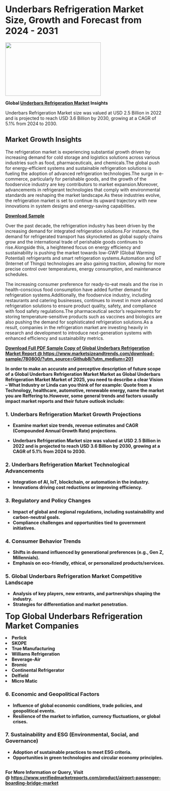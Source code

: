 <H1>Underbars Refrigeration Market Size, Growth and Forecast from 2024 - 2031</H1><img class="aligncenter size-medium wp-image-584254" src="https://thirdeyenews.in/wp-content/uploads/2024/09/Global-Market-Research-300x168.jpeg" alt="" width="300" height="168" /><p><strong>Global&nbsp;<a href="https://www.marketsizeandtrends.com/download-sample/780800/?utm_source=Github8j?utm_medium=201">Underbars Refrigeration Market</a> Insights</strong></p><p>Underbars Refrigeration Market size was valued at USD 2.5 Billion in 2022 and is projected to reach USD 3.6 Billion by 2030, growing at a CAGR of 5.1% from 2024 to 2030.</p><p><h2>Market Growth Insights</h2> <p>The refrigeration market is experiencing substantial growth driven by increasing demand for cold storage and logistics solutions across various industries such as food, pharmaceuticals, and chemicals.The global push for energy-efficient systems and sustainable refrigeration solutions is fueling the adoption of advanced refrigeration technologies.The surge in e-commerce, particularly for perishable goods, and the growth of the foodservice industry are key contributors to market expansion.Moreover, advancements in refrigerant technologies that comply with environmental standards are reshaping the market landscape.As these industries evolve, the refrigeration market is set to continue its upward trajectory with new innovations in system designs and energy-saving capabilities.</p> <p><strong><a href="#">Download Sample</a></strong></p> <p>Over the past decade, the refrigeration industry has been driven by the increasing demand for integrated refrigeration solutions.For instance, the demand for refrigerated transport has skyrocketed as global supply chains grow and the international trade of perishable goods continues to rise.Alongside this, a heightened focus on energy efficiency and sustainability is pushing the market towards low-GWP (Global Warming Potential) refrigerants and smart refrigeration systems.Automation and IoT (Internet of Things) technologies are also gaining traction, allowing for more precise control over temperatures, energy consumption, and maintenance schedules.</p> <p>The increasing consumer preference for ready-to-eat meals and the rise in health-conscious food consumption have added further demand for refrigeration systems.Additionally, the foodservice industry, including restaurants and catering businesses, continues to invest in more advanced refrigeration solutions to ensure product quality, safety, and compliance with food safety regulations.The pharmaceutical sector’s requirements for storing temperature-sensitive products such as vaccines and biologics are also pushing the demand for sophisticated refrigeration solutions.As a result, companies in the refrigeration market are investing heavily in research and development to introduce next-generation systems with enhanced efficiency and sustainability metrics.</p> <p><strong><a href="#"></p><p><span class=""><strong>Download Full PDF Sample Copy of Global Underbars Refrigeration Market Report</strong> @ <a href="https://www.marketsizeandtrends.com/download-sample/780800/?utm_source=Github8j?utm_medium=201" target="_blank">https://www.marketsizeandtrends.com/download-sample/780800/?utm_source=Github8j?utm_medium=201</a></span></p><p>In order to make an accurate and perceptive description of future scope of a Global&nbsp;Underbars Refrigeration Market Market as Global&nbsp;Underbars Refrigeration Market Market of 2025, you need to describe a clear Vision &ndash; What Industry or Linda can you think of for example: Quote from a Technology, healthcare, automotive, renewable energy, name the market you are Reffering to.However, some general trends and factors usually impact market reports and their future outlook include:</p><h3>1.&nbsp;<strong>Underbars Refrigeration Market Growth Projections</strong></h3><ul><li>Examine market size trends, revenue estimates and CAGR (Compounded Annual Growth Rate) projections.</li><li><p>Underbars Refrigeration Market size was valued at USD 2.5 Billion in 2022 and is projected to reach USD 3.6 Billion by 2030, growing at a CAGR of 5.1% from 2024 to 2030.</p></li></ul><h3>2.&nbsp;<strong>Underbars Refrigeration Market Technological Advancements</strong></h3><ul><li>Integration of AI, IoT, blockchain, or automation in the industry.</li><li>Innovations driving cost reductions or improving efficiency.</li></ul><h3>3.&nbsp;<strong>Regulatory and Policy Changes</strong></h3><ul><li>Impact of global and regional regulations, including sustainability and carbon-neutral goals.</li><li>Compliance challenges and opportunities tied to government initiatives.</li></ul><h3>4.&nbsp;<strong>Consumer Behavior Trends</strong></h3><ul><li>Shifts in demand influenced by generational preferences (e.g., Gen Z, Millennials).</li><li>Emphasis on eco-friendly, ethical, or personalized products/services.</li></ul><h3>5.&nbsp;<strong>Global Underbars Refrigeration Market Competitive Landscape</strong></h3><ul><li>Analysis of key players, new entrants, and partnerships shaping the industry.</li><li>Strategies for differentiation and market penetration.</li></ul><p data-pm-slice="1 1 []"><span style="color: inherit; font-family: inherit; font-size: 25px;">Top Global Underbars Refrigeration Market Companies</span></p><div class="" data-test-id=""><p><li>Perlick</li><li> SKOPE</li><li> True Manufacturing</li><li> Williams Refrigeration</li><li> Beverage-Air</li><li> Bromic</li><li> Continental Refrigerator</li><li> Delfield</li><li> Micro Matic</li></p></div><h3>6.&nbsp;<strong>Economic and Geopolitical Factors</strong></h3><ul><li>Influence of global economic conditions, trade policies, and geopolitical events.</li><li>Resilience of the market to inflation, currency fluctuations, or global crises.</li></ul><h3>7.&nbsp;<strong>Sustainability and ESG (Environmental, Social, and Governance)</strong></h3><ul><li>Adoption of sustainable practices to meet ESG criteria.</li><li>Opportunities in green technologies and circular economy principles.</li></ul><h2><strong style="font-size: 14px;">For More Information or Query, Visit @&nbsp;</strong><a style="background-color: #ffffff; font-size: 14px;" href="https://www.marketsizeandtrends.com/report/underbars-refrigeration-market/" target="_blank">https://www.verifiedmarketreports.com/product/airport-passenger-boarding-bridge-market</a></h2>